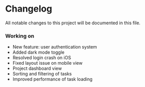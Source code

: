 # Changelog
All notable changes to this project will be documented in this file.

### Working on
- New feature: user authentication system
- Added dark mode toggle
- Resolved login crash on iOS
- Fixed layout issue on mobile view
- Project dashboard view
- Sorting and filtering of tasks
- Improved performance of task loading
